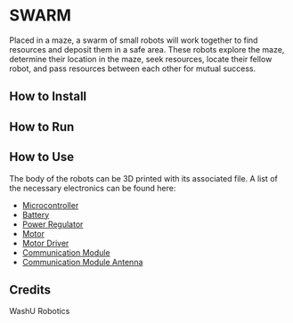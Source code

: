 # SWARM

Placed in a maze, a swarm of small robots will work together to find resources and deposit them in a safe area. These robots explore the maze, determine their location in the maze, seek resources, locate their fellow robot, and pass resources between each other for mutual success.

## How to Install

## How to Run

## How to Use

The body of the robots can be 3D printed with its associated file. A list of the necessary electronics can be found here:

 - [Microcontroller]()
 - [Battery]()
 - [Power Regulator]()
 - [Motor]()
 - [Motor Driver]()
 - [Communication Module]()
 - [Communication Module Antenna]()

## Credits

WashU Robotics